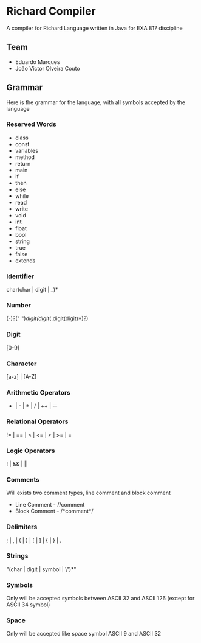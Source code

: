 # Richard Compiler

A compiler for Richard Language written in Java for EXA 817 discipline

## Team

* Eduardo Marques
* João Victor Olveira Couto

## Grammar

Here is the grammar for the language, with all symbols accepted by the language

### Reserved Words

* class
* const
* variables
* method
* return
* main
* if
* then
* else
* while
* read
* write
* void
* int
* float
* bool
* string
* true
* false
* extends

### Identifier

char(char | digit | _)*

### Number

(-)?(" ")*digit(digit*(.digit(digit)*)?)

### Digit

[0-9]

### Character

[a-z] | [A-Z]

### Arithmetic Operators

+ | - | * | / | ++ | --

### Relational Operators

!= | == | < | <= | > | >= | =

### Logic Operators

! | && | ||

### Comments

Will exists two comment types, line comment and block comment

* Line Comment - //comment
* Block Comment - /\*comment\*/

### Delimiters

; | , | ( | ) | [ | ] | { | } | .

### Strings

"(char | digit | symbol | \\")*"

### Symbols

Only will be accepted symbols between ASCII 32 and ASCII 126 (except for ASCII 34 symbol)

### Space

Only will be accepted like space symbol ASCII 9 and ASCII 32

